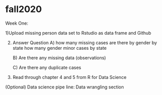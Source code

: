 # fall2020

Week One:

1)Upload missing person data set to Rstudio as data frame and Github

2) Answer Question
	A) how many missing cases are there by gender by state
		how many gender minor cases by state

	B) Are there any missing data (observations)

	C) Are there any duplicate cases

3) Read through chapter 4 and 5 from R for Data Science

(Optional) Data science pipe line: Data wrangling section